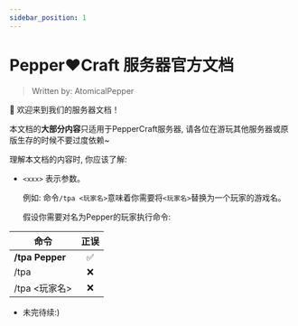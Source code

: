 ```yaml
---
sidebar_position: 1
---
```


# Pepper❤️Craft 服务器官方文档
> Written by: AtomicalPepper

👋 欢迎来到我们的服务器文档！

  本文档的**大部分内容**只适用于PepperCraft服务器, 请各位在游玩其他服务器或原版生存的时候不要过度依赖~

理解本文档的内容时, 你应该了解: 
- `<xxx>` 表示参数。
  
  例如: 命令`/tpa <玩家名>`意味着你需要将`<玩家名>`替换为一个玩家的游戏名。
  
  假设你需要对名为Pepper的玩家执行命令:
   
| 命令          | 正误 |
|---------------|:----:|
| **/tpa Pepper**   |   ✅  |
| /tpa <Pepper> |   ❌  |
| /tpa <玩家名> |   ❌  |
  
- 未完待续:)
